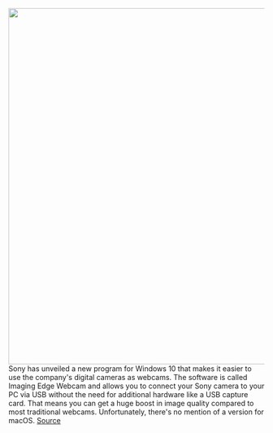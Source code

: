 <img src='https://cdn.vox-cdn.com/thumbor/QrqH8L40nAEkRYvR9eanWdmME2Q=/0x0:2040x1360/1200x800/filters:focal(857x517:1183x843)/cdn.vox-cdn.com/uploads/chorus_image/image/67231637/akrales_180323_2383_0105.0.jpg' width='700px' /><br/>
Sony has unveiled a new program for Windows 10 that makes it easier to use the company's digital cameras as webcams. The software is called Imaging Edge Webcam and allows you to connect your Sony camera to your PC via USB without the need for additional hardware like a USB capture card. That means you can get a huge boost in image quality compared to most traditional webcams. Unfortunately, there's no mention of a version for macOS.
<a href='https://www.theverge.com/2020/8/20/21377018/sony-camera-webcam-software-imaging-edge-windows-10'> Source <a/>